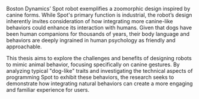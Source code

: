 Boston Dynamics’ Spot robot exemplifies a zoomorphic design inspired by canine forms. While Spot's primary function is industrial, the robot’s design inherently invites consideration of how integrating more canine-like behaviors could enhance its interaction with humans. Given that dogs have been human companions for thousands of years, their body language and behaviors are deeply ingrained in human psychology as friendly and approachable.

This thesis aims to explore the challenges and benefits of designing robots to mimic animal behavior, focusing specifically on canine gestures. By analyzing typical "dog-like" traits and investigating the technical aspects of programming Spot to exhibit these behaviors, the research seeks to demonstrate how integrating natural behaviors can create a more engaging and familiar experience for users.